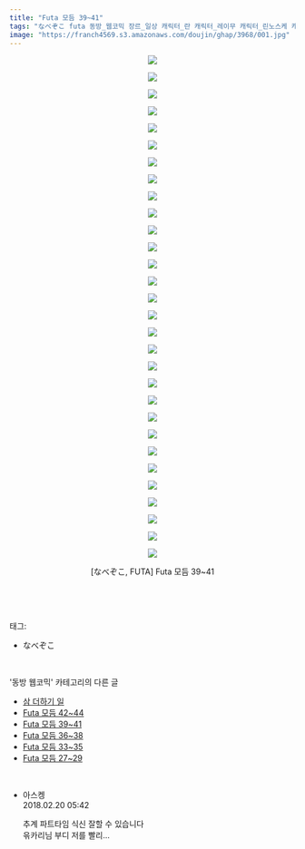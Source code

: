```yaml
---
title: "Futa 모듬 39~41"
tags: "なべぞこ futa 동방_웹코믹 장르_일상 캐릭터_란 캐릭터_레이무 캐릭터_린노스케 캐릭터_세이자 캐릭터_신묘마루 캐릭터_유카리"
image: "https://franch4569.s3.amazonaws.com/doujin/ghap/3968/001.jpg"
---
```

<div class="article">
<p style="text-align: center; clear: none; float: none;"><img src="{{ site.imgserver2 }}/ghap/3968/001.jpg"/></p>
<p style="text-align: center; clear: none; float: none;"><img src="{{ site.imgserver2 }}/ghap/3968/002.jpg"/></p>
<p style="text-align: center; clear: none; float: none;"><img src="{{ site.imgserver2 }}/ghap/3968/003.jpg"/></p>
<p style="text-align: center; clear: none; float: none;"><img src="{{ site.imgserver2 }}/ghap/3968/004.jpg"/></p>
<p style="text-align: center; clear: none; float: none;"><img src="{{ site.imgserver2 }}/ghap/3968/005.jpg"/></p>
<p style="text-align: center; clear: none; float: none;"><img src="{{ site.imgserver2 }}/ghap/3968/006.jpg"/></p>
<p style="text-align: center; clear: none; float: none;"><img src="{{ site.imgserver2 }}/ghap/3968/007.jpg"/></p>
<p style="text-align: center; clear: none; float: none;"><img src="{{ site.imgserver2 }}/ghap/3968/008.jpg"/></p>
<p style="text-align: center; clear: none; float: none;"><img src="{{ site.imgserver2 }}/ghap/3968/009.jpg"/></p>
<p style="text-align: center; clear: none; float: none;"><img src="{{ site.imgserver2 }}/ghap/3968/010.jpg"/></p>
<p style="text-align: center; clear: none; float: none;"><img src="{{ site.imgserver2 }}/ghap/3968/011.jpg"/></p>
<p style="text-align: center; clear: none; float: none;"><img src="{{ site.imgserver2 }}/ghap/3968/012.jpg"/></p>
<p style="text-align: center; clear: none; float: none;"><img src="{{ site.imgserver2 }}/ghap/3968/013.jpg"/></p>
<p style="text-align: center; clear: none; float: none;"><img src="{{ site.imgserver2 }}/ghap/3968/014.jpg"/></p>
<p style="text-align: center; clear: none; float: none;"><img src="{{ site.imgserver2 }}/ghap/3968/015.jpg"/></p>
<p style="text-align: center; clear: none; float: none;"><img src="{{ site.imgserver2 }}/ghap/3968/016.jpg"/></p>
<p style="text-align: center; clear: none; float: none;"><img src="{{ site.imgserver2 }}/ghap/3968/017.jpg"/></p>
<p style="text-align: center; clear: none; float: none;"><img src="{{ site.imgserver2 }}/ghap/3968/018.jpg"/></p>
<p style="text-align: center; clear: none; float: none;"><img src="{{ site.imgserver2 }}/ghap/3968/019.jpg"/></p>
<p style="text-align: center; clear: none; float: none;"><img src="{{ site.imgserver2 }}/ghap/3968/020.jpg"/></p>
<p style="text-align: center; clear: none; float: none;"><img src="{{ site.imgserver2 }}/ghap/3968/021.jpg"/></p>
<p style="text-align: center; clear: none; float: none;"><img src="{{ site.imgserver2 }}/ghap/3968/022.jpg"/></p>
<p style="text-align: center; clear: none; float: none;"><img src="{{ site.imgserver2 }}/ghap/3968/023.jpg"/></p>
<p style="text-align: center; clear: none; float: none;"><img src="{{ site.imgserver2 }}/ghap/3968/024.jpg"/></p>
<p style="text-align: center; clear: none; float: none;"><img src="{{ site.imgserver2 }}/ghap/3968/025.jpg"/></p>
<p style="text-align: center; clear: none; float: none;"><img src="{{ site.imgserver2 }}/ghap/3968/026.jpg"/></p>
<p style="text-align: center; clear: none; float: none;"><img src="{{ site.imgserver2 }}/ghap/3968/027.jpg"/></p>
<p style="text-align: center; clear: none; float: none;"><img src="{{ site.imgserver2 }}/ghap/3968/028.jpg"/></p>
<p style="text-align: center; clear: none; float: none;"><img src="{{ site.imgserver2 }}/ghap/3968/029.jpg"/></p>
<p style="text-align: center; clear: none; float: none;"><img src="{{ site.imgserver2 }}/ghap/3968/030.jpg"/></p>
<p style="text-align: center; clear: none; float: none;">[なべぞこ, FUTA] Futa 모듬 39~41</p>
<p><br/></p>
</div><br/>
<div class="tagTrail">
<p>태그: </p>
<ul>
<li>なべぞこ</li>
</ul>
</div><br/>
<div class="another">
<p>'동방 웹코믹' 카테고리의 다른 글</p>
<ul>
<li><a href="/ghap_3971">삼 더하기 일</a></li>
<li><a href="/ghap_3969">Futa 모듬 42~44</a></li>
<li><a href="/ghap_3968">Futa 모듬 39~41</a></li>
<li><a href="/ghap_3967">Futa 모듬 36~38</a></li>
<li><a href="/ghap_3966">Futa 모듬 33~35</a></li>
<li><a href="/ghap_3965">Futa 모듬 27~29</a></li>
</ul>
</div><br/>
<div class="cb_module cb_fluid">
<div class="cb_wrt cb_profile">
<div class="comment">
<ul>
<li class="cb_thumb_off" id="comment15202937">
<div class="cb_comment_area">
<div class="cb_info_area">
<div class="cb_section">
<span class="cb_nick_name">아스켕</span>
</div>
<div class="cb_section">
<span class="cb_date">2018.02.20 05:42 </span>
</div>
</div>
<div class="cb_dsc_comment">
<p class="cb_dsc">
											추계 파트타임 식신 잘할 수 있습니다<br/>
윾카리님 부디 저를 빨리...
										</p>
</div>
</div></li>
</ul>
</div>
</div><!-- commentList close -->
</div><br/>
